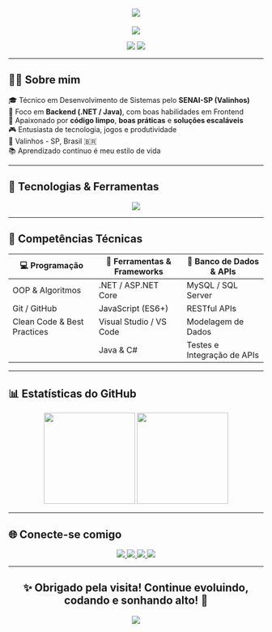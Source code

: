 <!-- HEADER ANIMADO -->
<h1 align="center">
  <img src="https://readme-typing-svg.herokuapp.com/?font=Righteous&size=38&center=true&vCenter=true&width=800&height=70&duration=4000&lines=Olá,+sou+Jhonatan+Henrique+Favoreto!+🚀;Desenvolvedor+Backend+com+toque+Frontend+💻;Apaixonado+por+código,+jogos+e+tecnologia!+🔥" />
</h1>

<p align="center">
  <img src="https://capsule-render.vercel.app/api?type=waving&color=0fffcf&height=150&section=header&text=Welcome%20to%20my%20GitHub!&fontSize=38&animation=twinkling" />
</p>

<!-- BADGES -->
<p align="center">
  <img src="https://komarev.com/ghpvc/?username=JhonatanFavoreto&label=Profile+Views&color=00ccff&style=flat-square" />
  <img src="https://img.shields.io/github/followers/JhonatanFavoreto?label=Followers&style=social" />
</p>

---

## 🧑‍💻 Sobre mim

🎓 Técnico em Desenvolvimento de Sistemas pelo **SENAI-SP (Valinhos)**  
💼 Foco em **Backend (.NET / Java)**, com boas habilidades em Frontend  
🚀 Apaixonado por **código limpo**, **boas práticas** e **soluções escaláveis**  
🎮 Entusiasta de tecnologia, jogos e produtividade  
📍 Valinhos - SP, Brasil 🇧🇷  
📚 Aprendizado contínuo é meu estilo de vida  

---

## 💼 Tecnologias & Ferramentas

<div align="center">
  <img src="https://skillicons.dev/icons?i=dotnet,java,csharp,javascript,mysql,git,github,vscode,postman,figma,photoshop&perline=8" />
</div>

---

## 🧠 Competências Técnicas

| 💻 Programação              | 🧰 Ferramentas & Frameworks | 🔌 Banco de Dados & APIs        |
|----------------------------|-----------------------------|----------------------------------|
| OOP & Algoritmos           | .NET / ASP.NET Core         | MySQL / SQL Server              |
| Git / GitHub               | JavaScript (ES6+)           | RESTful APIs                    |
| Clean Code & Best Practices| Visual Studio / VS Code     | Modelagem de Dados              |
|                            | Java & C#                   | Testes e Integração de APIs     |

---

## 📊 Estatísticas do GitHub

<div align="center">
  <img height="180em" src="https://github-readme-stats.vercel.app/api?username=JhonatanFavoreto&show_icons=true&hide_border=true&count_private=true&title_color=00ccff&icon_color=00ccff&text_color=ffffff&bg_color=0d1117" />
  <img height="180em" src="https://github-readme-stats.vercel.app/api/top-langs/?username=JhonatanFavoreto&layout=compact&hide_border=true&title_color=00ccff&text_color=ffffff&bg_color=0d1117" />
</div>

---

## 🌐 Conecte-se comigo

<div align="center">
  <a href="https://linkedin.com/in/jhonatan-henrique-favoreto-72017434b" target="_blank">
    <img src="https://img.shields.io/badge/-LinkedIn-%230077B5?style=for-the-badge&logo=linkedin&logoColor=white" />
  </a>
  <a href="https://instagram.com/jhonatanfavoreto" target="_blank">
    <img src="https://img.shields.io/badge/-Instagram-%23E4405F?style=for-the-badge&logo=instagram&logoColor=white" />
  </a>
  <a href="mailto:jhonatan.favoreto18@gmail.com">
    <img src="https://img.shields.io/badge/-Email-%23333?style=for-the-badge&logo=gmail&logoColor=white" />
  </a>
  <a href="https://leetcode.com/jhonatanfavoreto" target="_blank">
    <img src="https://img.shields.io/badge/-LeetCode-%23FFA116?style=for-the-badge&logo=leetcode&logoColor=white" />
  </a>
</div>

---

<h2 align="center">✨ Obrigado pela visita! Continue evoluindo, codando e sonhando alto! 🚀</h2>

<p align="center">
  <img src="https://capsule-render.vercel.app/api?type=waving&color=0fffcf&height=150&section=footer" />
</p>